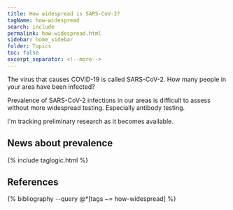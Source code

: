 ```yaml
---
title: How widespread is SARS-CoV-2?
tagName: how-widespread
search: include
permalink: how-widespread.html
sidebar: home_sidebar
folder: Topics
toc: false
excerpt_separator: <!--more-->
---
```


The virus that causes COVID-19 is called SARS-CoV-2.  How many people
in your area have been infected?

<!--more-->

Prevalence of SARS-CoV-2 infections in our areas is difficult to
assess without more widespread testing.  Especially antibody testing.

I'm tracking preliminary research as it becomes available.

## News about prevalence

{% include taglogic.html %}

<h2>References</h2>

{% bibliography --query @*[tags ~= how-widespread] %}
